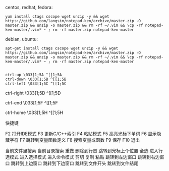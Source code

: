 centos, redhat, fedora:

    yum install ctags cscope wget unzip -y && wget https://github.com/langsim/notepad-ken/archive/master.zip -O master.zip && unzip -o master.zip && rm -rf ~/.vim && \cp -rf notepad-ken-master/.vim* ~ ; rm -rf master.zip notepad-ken-master


debian, ubuntu:

    apt-get install ctags cscope wget unzip -y && wget https://github.com/langsim/notepad-ken/archive/master.zip -O master.zip && unzip -o master.zip && rm -rf ~/.vim && \cp -rf notepad-ken-master/.vim* ~ ; rm -rf master.zip notepad-ken-master


    ctrl-up \033[1;5A ^[[1;5A
    ctrl-down \033[1;5B ^[[1;5B
    ctrl-left \033[1;5C ^[[1;5C

ctrl-right \033[1;5D ^[[1;5D

ctrl-end \033[1;5F ^[[1;5F

ctrl-home \033[1;5H ^[[1;5H

快捷键 

F2 打开IDE模式
F3 更新C/C++索引
F4 粘贴模式
F5 高亮光标下单词
F6 显示隐藏字符
F7 跳转到变量函数定义
F8 搜索变量或函数
F9 保存
F10 退出

<ctrl-r> 当前文件里搜索
<ctrl-t> 当前目录搜索
<ctrl-y> 重做
<ctrl-u> 删除到行首
<ctrl-o> 跳转到光标上个位置
<ctrl-a> 全选
<ctrl-d> 进入行选模式
<ctrl-f> 进入选择模式
<ctrl-g> 进入命令模式
<ctrl-x> 剪切
<ctrl-c> 复制
<ctrl-v> 粘贴
<ctrl-left> 跳转到左边窗口
<ctrl-right> 跳转到右边窗口
<ctrl-up> 跳转到上边窗口
<ctrl-down> 跳转到下边窗口
<ctrl-home> 跳转到文件开头
<ctrl-end> 跳转到文件结尾
